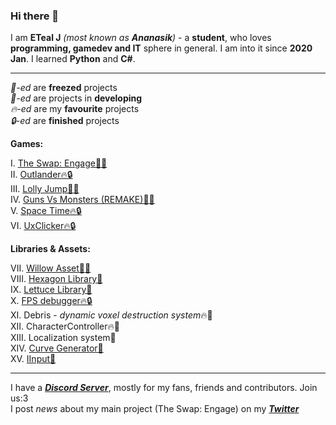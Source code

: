 ### Hi there 👋

I am **ETeal J** *(most known as **Ananasik**)* - a **student**, who loves **programming, gamedev and IT** sphere in general. I am into it since **2020 Jan**. I learned **Python** and **C#**. 

<hr>

*🧊-ed* are **freezed** projects<br>
*🔨-ed* are projects in **developing**<br>
*🔥-ed* are my **favourite** projects<br>
*🔒-ed* are **finished** projects <br>

 **Games:**

I.    <a href="https://ananasikdev.github.io/TheSwapEngageWeb/">The Swap: Engage🧊🔥</a><br/>
II.   <a href="https://github.com/AnanasikDev/Outlander">Outlander🔥🔒</a><br/>
III.  <a href="https://github.com/AnanasikDev/LollyJump">Lolly Jump🧊🔥</a><br/>
IV.   <a href="https://github.com/AnanasikDev/Strategy">Guns Vs Monsters (REMAKE)🧊🔥</a><br/>
V.    <a href="https://github.com/AnanasikDev/SpaceTime">Space Time🔥🔒</a><br/>
VI.   <a href="https://github.com/AnanasikDev/UxClicker">UxClicker🔥🔒</a><br/>
 
**Libraries & Assets:**

VII.    <a href="https://github.com/AnanasikDev/Willow">Willow Asset🔨🔥</a><br/>
VIII.   <a href="https://github.com/AnanasikDev/Hexagon">Hexagon Library🧊</a><br/>
IX.  <a href="https://github.com/AnanasikDev/Lettuce">Lettuce Library🧊</a><br/>
X.    <a href="https://github.com/AnanasikDev/FrameRateDebugger">FPS debugger🔥🔒</a><br/>
XI.     Debris - *dynamic voxel destruction system*🔥🧊<br/>
XII.    CharacterController🔥🧊<br/>
XIII.   Localization system🧊<br/>
XIV.  <a href="https://github.com/AnanasikDev/CurveGenerator">Curve Generator🧊</a><br/>
XV.   <a href="https://github.com/AnanasikDev/IInput">IInput🧊</a><br/>

<hr>

I have a ***<a href="https://discord.gg/HRB6KG8Xby">Discord Server</a>***, mostly for my fans, friends and contributors. Join us:3<br/>
I post *news* about my main project (The Swap: Engage) on my ***<a href="https://twitter.com/Ananasi95910479">Twitter</a>***

